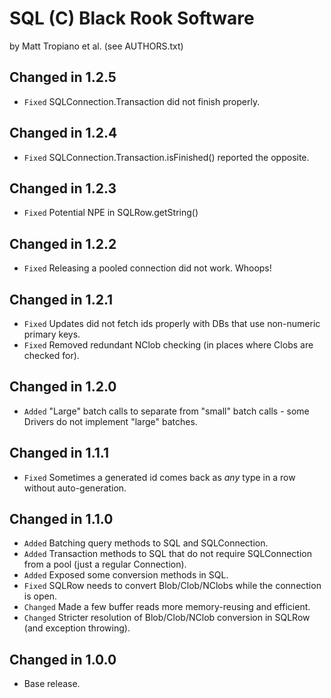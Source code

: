 SQL (C) Black Rook Software 
===========================
by Matt Tropiano et al. (see AUTHORS.txt)


Changed in 1.2.5
----------------

- `Fixed` SQLConnection.Transaction did not finish properly.


Changed in 1.2.4
----------------

- `Fixed` SQLConnection.Transaction.isFinished() reported the opposite.


Changed in 1.2.3
----------------

- `Fixed` Potential NPE in SQLRow.getString()


Changed in 1.2.2
----------------

- `Fixed` Releasing a pooled connection did not work. Whoops!


Changed in 1.2.1
----------------

- `Fixed` Updates did not fetch ids properly with DBs that use non-numeric primary keys.
- `Fixed` Removed redundant NClob checking (in places where Clobs are checked for).


Changed in 1.2.0
----------------

- `Added` "Large" batch calls to separate from "small" batch calls - some Drivers do not implement "large" batches.


Changed in 1.1.1
----------------

- `Fixed` Sometimes a generated id comes back as *any* type in a row without auto-generation.


Changed in 1.1.0
----------------

- `Added` Batching query methods to SQL and SQLConnection.
- `Added` Transaction methods to SQL that do not require SQLConnection from a pool (just a regular Connection). 
- `Added` Exposed some conversion methods in SQL. 
- `Fixed` SQLRow needs to convert Blob/Clob/NClobs while the connection is open. 
- `Changed` Made a few buffer reads more memory-reusing and efficient. 
- `Changed` Stricter resolution of Blob/Clob/NClob conversion in SQLRow (and exception throwing). 


Changed in 1.0.0
----------------

- Base release.

